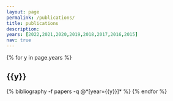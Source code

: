 ```yaml
---
layout: page
permalink: /publications/
title: publications
description: 
years: [2022,2021,2020,2019,2018,2017,2016,2015]
nav: true
---
```


<div class="publications">

{% for y in page.years %}
  <h2 class="year">{{y}}</h2>
  {% bibliography -f papers -q @*[year={{y}}]* %}
{% endfor %}

</div>
